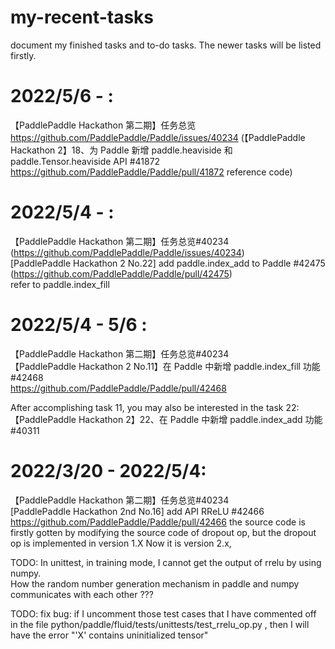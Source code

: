 # my-recent-tasks
document my finished  tasks and to-do tasks. The newer tasks will be listed firstly.

#  2022/5/6 - :
【PaddlePaddle Hackathon 第二期】任务总览
https://github.com/PaddlePaddle/Paddle/issues/40234
 (【PaddlePaddle Hackathon 2】18、为 Paddle 新增 paddle.heaviside 和 paddle.Tensor.heaviside API #41872 
https://github.com/PaddlePaddle/Paddle/pull/41872       reference code)


# 2022/5/4 -  :   
【PaddlePaddle Hackathon 第二期】任务总览#40234        
(https://github.com/PaddlePaddle/Paddle/issues/40234)    
 [PaddlePaddle Hackathon 2 No.22] add paddle.index_add to Paddle #42475           
 (https://github.com/PaddlePaddle/Paddle/pull/42475)        
 refer to paddle.index_fill
 

# 2022/5/4 - 5/6 :   
【PaddlePaddle Hackathon 第二期】任务总览#40234     
 【PaddlePaddle Hackathon 2 No.11】在 Paddle 中新增 paddle.index_fill 功能 #42468    
 https://github.com/PaddlePaddle/Paddle/pull/42468
       
After accomplishing task 11, you may also be interested in the task 22:    
【PaddlePaddle Hackathon 2】22、在 Paddle 中新增 paddle.index_add 功能 #40311     

      
# 2022/3/20 - 2022/5/4:         
【PaddlePaddle Hackathon 第二期】任务总览#40234      
[PaddlePaddle Hackathon 2nd No.16] add API RReLU #42466      
https://github.com/PaddlePaddle/Paddle/pull/42466
the source code is firstly gotten by modifying the source code of dropout op, but the dropout op is implemented in version 1.X
Now it is version 2.x,  

TODO: In unittest, in training mode, I cannot get the output of rrelu by using numpy.      
How the random number generation mechanism in paddle and numpy communicates with each other ???    

TODO: fix bug: if I uncomment those test cases that I have commented off in the file
python/paddle/fluid/tests/unittests/test_rrelu_op.py , then I will have the error "'X' contains uninitialized tensor"

